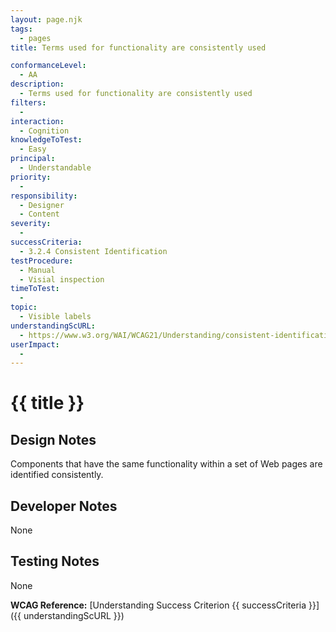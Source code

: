 ```yaml
---
layout: page.njk
tags:
  - pages
title: Terms used for functionality are consistently used

conformanceLevel:
  - AA
description:
  - Terms used for functionality are consistently used
filters:
  -
interaction:
  - Cognition
knowledgeToTest:
  - Easy
principal:
  - Understandable
priority:
  -
responsibility:
  - Designer
  - Content
severity:
  -
successCriteria:
  - 3.2.4 Consistent Identification
testProcedure:
  - Manual
  - Visial inspection
timeToTest:
  -
topic:
  - Visible labels
understandingScURL:
  - https://www.w3.org/WAI/WCAG21/Understanding/consistent-identification.html
userImpact:
  -
---
```


# {{ title }}

## Design Notes

Components that have the same functionality within a set of Web pages are identified consistently.

## Developer Notes

None

## Testing Notes

None

**WCAG Reference:** [Understanding Success Criterion {{ successCriteria }}]({{ understandingScURL }})
